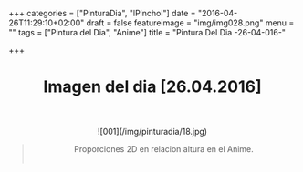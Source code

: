 +++
categories = ["PinturaDia", "lPinchol"]
date = "2016-04-26T11:29:10+02:00"
draft = false
featureimage = "img/img028.png"
menu = ""
tags = ["Pintura del Dia", "Anime"]
title = "Pintura Del Dia -26-04-016-"

+++

# <center>Imagen del dia [26.04.2016]</center></br>
<center>![001](/img/pinturadia/18.jpg)</center>

> <center>Proporciones 2D en relacion altura en el Anime.</center></br>
